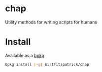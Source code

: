 # chap

Utility methods for writing scripts for humans

# Install

Available as a [bpkg](http://www.bpkg.sh/)
```sh
bpkg install [-g] kirtfitzpatrick/chap
```
